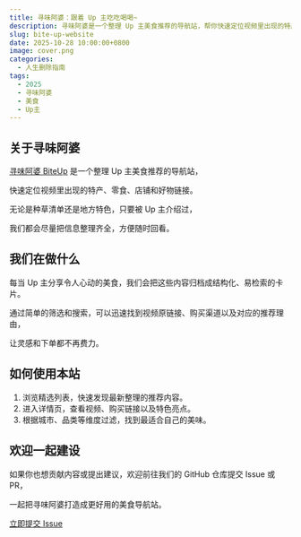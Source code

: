 ```yaml
---
title: 寻味阿婆：跟着 Up 主吃吃喝喝~
description: 寻味阿婆是一个整理 Up 主美食推荐的导航站，帮你快速定位视频里出现的特产、零食、店铺和好物链接。
slug: bite-up-website
date: 2025-10-28 10:00:00+0800
image: cover.png
categories:
  - 人生删除指南
tags:
  - 2025
  - 寻味阿婆
  - 美食
  - Up主
---
```


## 关于寻味阿婆

[寻味阿婆 BiteUp](https://biteup.r2049.cn/) 是一个整理 Up 主美食推荐的导航站，

快速定位视频里出现的特产、零食、店铺和好物链接。

无论是种草清单还是地方特色，只要被 Up 主介绍过，

我们都会尽量把信息整理齐全，方便随时回看。

## 我们在做什么

每当 Up 主分享令人心动的美食，我们会把这些内容归档成结构化、易检索的卡片。

通过简单的筛选和搜索，可以迅速找到视频原链接、购买渠道以及对应的推荐理由，

让灵感和下单都不再费力。

## 如何使用本站

1. 浏览精选列表，快速发现最新整理的推荐内容。
2. 进入详情页，查看视频、购买链接以及特色亮点。
3. 根据城市、品类等维度过滤，找到最适合自己的美味。

## 欢迎一起建设

如果你也想贡献内容或提出建议，欢迎前往我们的 GitHub 仓库提交 Issue 或 PR，

一起把寻味阿婆打造成更好用的美食导航站。

[立即提交 Issue](https://github.com/liguobao/bite-up-bl/issues)

